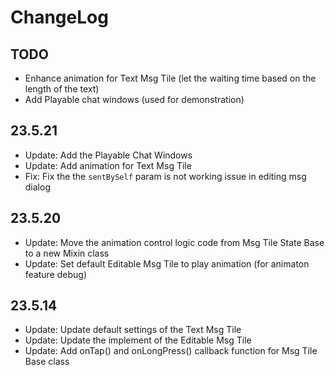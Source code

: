 # ChangeLog

## TODO

- Enhance animation for Text Msg Tile (let the waiting time based on the length of the text)
- Add Playable chat windows (used for demonstration)

## 23.5.21

- Update: Add the Playable Chat Windows
- Update: Add animation for Text Msg Tile
- Fix: Fix the the `sentBySelf` param is not working issue in editing msg dialog

## 23.5.20
- Update: Move the animation control logic code from Msg Tile State Base to a new Mixin class
- Update: Set default Editable Msg Tile to play animation (for animaton feature debug)

## 23.5.14

- Update: Update default settings of the Text Msg Tile
- Update: Update the implement of the Editable Msg Tile
- Update: Add onTap() and onLongPress() callback function for Msg Tile Base class